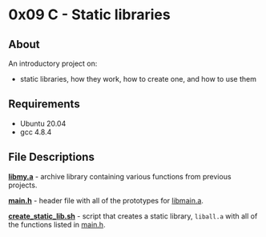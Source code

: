 # 0x09 C - Static libraries
## About
An introductory project on:
- static libraries, how they work, how to create one, and how to use them
## Requirements
- Ubuntu 20.04
- gcc 4.8.4
## File Descriptions
**[libmy.a](libmy.a)** - archive library containing various functions from previous projects.

**[main.h](main.h)** - header file with all of the prototypes for [libmain.a](libmain.a).

**[create_static_lib.sh](create_static_lib.sh)** - script that creates a static library, `liball.a` with all of the functions listed in [main.h](main.h).